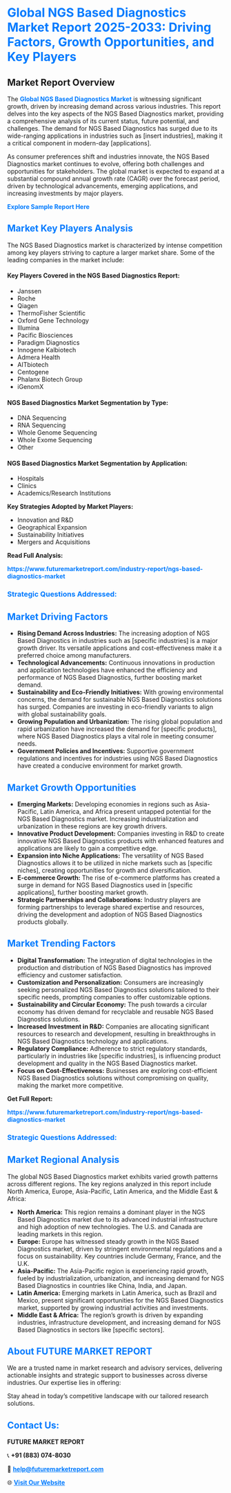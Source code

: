<h1 style="color: #007BFF;">Global NGS Based Diagnostics Market Report 2025-2033: Driving Factors, Growth Opportunities, and Key Players</h1>

<section id="overview">
<h2>Market Report Overview</h2>
<p>The <a href="https://www.futuremarketreport.com/industry-report/ngs-based-diagnostics-market" style="color: #007BFF; text-decoration: none;"><strong>Global NGS Based Diagnostics Market</strong></a> is witnessing significant growth, driven by increasing demand across various industries. This report delves into the key aspects of the NGS Based Diagnostics market, providing a comprehensive analysis of its current status, future potential, and challenges. The demand for NGS Based Diagnostics has surged due to its wide-ranging applications in industries such as [insert industries], making it a critical component in modern-day [applications].</p>
<p>As consumer preferences shift and industries innovate, the NGS Based Diagnostics market continues to evolve, offering both challenges and opportunities for stakeholders. The global market is expected to expand at a substantial compound annual growth rate (CAGR) over the forecast period, driven by technological advancements, emerging applications, and increasing investments by major players.</p>
</section>

<section id="overview">
<p><a href="https://www.futuremarketreport.com/request-sample/reportId=98920" style="color: #007BFF; text-decoration: none;"><strong>Explore Sample Report Here</strong></a></p>
</section>

<section id="key-players">
<h2 style="color: #007BFF;">Market Key Players Analysis</h2>
<p>The NGS Based Diagnostics market is characterized by intense competition among key players striving to capture a larger market share. Some of the leading companies in the market include:</p>
<h4>Key Players Covered in the NGS Based Diagnostics Report:</h4>
<ul><li>Janssen</li><li>Roche</li><li>Qiagen</li><li>ThermoFisher Scientific</li><li>Oxford Gene Technology</li><li>Illumina</li><li>Pacific Biosciences</li><li>Paradigm Diagnostics</li><li>Innogene Kalbiotech</li><li>Admera Health</li><li>AITbiotech</li><li>Centogene</li><li>Phalanx Biotech Group</li><li>iGenomX</li></ul>
<h4>NGS Based Diagnostics Market Segmentation by Type:</h4>
<ul><li>DNA Sequencing</li><li>RNA Sequencing</li><li>Whole Genome Sequencing</li><li>Whole Exome Sequencing</li><li>Other</li></ul>

<h4>NGS Based Diagnostics Market Segmentation by Application:</h4>
<ul><li>Hospitals</li><li>Clinics</li><li>Academics/Research Institutions</li></ul>
<p><strong>Key Strategies Adopted by Market Players:</strong></p>
<ul>
<li>Innovation and R&D</li>
<li>Geographical Expansion</li>
<li>Sustainability Initiatives</li>
<li>Mergers and Acquisitions</li>
</ul>
</section>

<section>
<p><strong>Read Full Analysis: </strong></p><a href="https://www.futuremarketreport.com/industry-report/ngs-based-diagnostics-market" style="color: #007BFF; text-decoration: none;"><strong>https://www.futuremarketreport.com/industry-report/ngs-based-diagnostics-market</strong></a>
<h3 style="color: #007BFF;">Strategic Questions Addressed:</h3>
</section>

<section id="driving-factors">
<h2 style="color: #007BFF;">Market Driving Factors</h2>
<ul>
<li><strong>Rising Demand Across Industries:</strong> The increasing adoption of NGS Based Diagnostics in industries such as [specific industries] is a major growth driver. Its versatile applications and cost-effectiveness make it a preferred choice among manufacturers.</li>
<li><strong>Technological Advancements:</strong> Continuous innovations in production and application technologies have enhanced the efficiency and performance of NGS Based Diagnostics, further boosting market demand.</li>
<li><strong>Sustainability and Eco-Friendly Initiatives:</strong> With growing environmental concerns, the demand for sustainable NGS Based Diagnostics solutions has surged. Companies are investing in eco-friendly variants to align with global sustainability goals.</li>
<li><strong>Growing Population and Urbanization:</strong> The rising global population and rapid urbanization have increased the demand for [specific products], where NGS Based Diagnostics plays a vital role in meeting consumer needs.</li>
<li><strong>Government Policies and Incentives:</strong> Supportive government regulations and incentives for industries using NGS Based Diagnostics have created a conducive environment for market growth.</li>
</ul>
</section>

<section id="growth-opportunities">
<h2 style="color: #007BFF;">Market Growth Opportunities</h2>
<ul>
<li><strong>Emerging Markets:</strong> Developing economies in regions such as Asia-Pacific, Latin America, and Africa present untapped potential for the NGS Based Diagnostics market. Increasing industrialization and urbanization in these regions are key growth drivers.</li>
<li><strong>Innovative Product Development:</strong> Companies investing in R&D to create innovative NGS Based Diagnostics products with enhanced features and applications are likely to gain a competitive edge.</li>
<li><strong>Expansion into Niche Applications:</strong> The versatility of NGS Based Diagnostics allows it to be utilized in niche markets such as [specific niches], creating opportunities for growth and diversification.</li>
<li><strong>E-commerce Growth:</strong> The rise of e-commerce platforms has created a surge in demand for NGS Based Diagnostics used in [specific applications], further boosting market growth.</li>
<li><strong>Strategic Partnerships and Collaborations:</strong> Industry players are forming partnerships to leverage shared expertise and resources, driving the development and adoption of NGS Based Diagnostics products globally.</li>
</ul>
</section>

<section id="trending-factors">
<h2 style="color: #007BFF;">Market Trending Factors</h2>
<ul>
<li><strong>Digital Transformation:</strong> The integration of digital technologies in the production and distribution of NGS Based Diagnostics has improved efficiency and customer satisfaction.</li>
<li><strong>Customization and Personalization:</strong> Consumers are increasingly seeking personalized NGS Based Diagnostics solutions tailored to their specific needs, prompting companies to offer customizable options.</li>
<li><strong>Sustainability and Circular Economy:</strong> The push towards a circular economy has driven demand for recyclable and reusable NGS Based Diagnostics solutions.</li>
<li><strong>Increased Investment in R&D:</strong> Companies are allocating significant resources to research and development, resulting in breakthroughs in NGS Based Diagnostics technology and applications.</li>
<li><strong>Regulatory Compliance:</strong> Adherence to strict regulatory standards, particularly in industries like [specific industries], is influencing product development and quality in the NGS Based Diagnostics market.</li>
<li><strong>Focus on Cost-Effectiveness:</strong> Businesses are exploring cost-efficient NGS Based Diagnostics solutions without compromising on quality, making the market more competitive.</li>
</ul>
</section>

<section>
<p><strong>Get Full Report: </strong></p><a href="https://www.futuremarketreport.com/industry-report/ngs-based-diagnostics-market" style="color: #007BFF; text-decoration: none;"><strong>https://www.futuremarketreport.com/industry-report/ngs-based-diagnostics-market</strong></a>
<h3 style="color: #007BFF;">Strategic Questions Addressed:</h3>
</section>


<section id="regional-analysis">
<h2 style="color: #007BFF;">Market Regional Analysis</h2>
<p>The global NGS Based Diagnostics market exhibits varied growth patterns across different regions. The key regions analyzed in this report include North America, Europe, Asia-Pacific, Latin America, and the Middle East & Africa:</p>
<ul>
<li><strong>North America:</strong> This region remains a dominant player in the NGS Based Diagnostics market due to its advanced industrial infrastructure and high adoption of new technologies. The U.S. and Canada are leading markets in this region.</li>
<li><strong>Europe:</strong> Europe has witnessed steady growth in the NGS Based Diagnostics market, driven by stringent environmental regulations and a focus on sustainability. Key countries include Germany, France, and the U.K.</li>
<li><strong>Asia-Pacific:</strong> The Asia-Pacific region is experiencing rapid growth, fueled by industrialization, urbanization, and increasing demand for NGS Based Diagnostics in countries like China, India, and Japan.</li>
<li><strong>Latin America:</strong> Emerging markets in Latin America, such as Brazil and Mexico, present significant opportunities for the NGS Based Diagnostics market, supported by growing industrial activities and investments.</li>
<li><strong>Middle East & Africa:</strong> The region’s growth is driven by expanding industries, infrastructure development, and increasing demand for NGS Based Diagnostics in sectors like [specific sectors].</li>
</ul>
</section>

<footer>
<h2 style="color: #007BFF;">About FUTURE MARKET REPORT</h2>
<p>We are a trusted name in market research and advisory services, delivering actionable insights and strategic support to businesses across diverse industries. Our expertise lies in offering:</p>

<p>Stay ahead in today’s competitive landscape with our tailored research solutions.</p>

<h2 style="color: #007BFF;">Contact Us:</h2>
<p><strong>FUTURE MARKET REPORT</strong></p>
<p>📞 <strong>+91 (883) 074-8030</strong></p>
<p>📧 <strong><a href="mailto:help@futuremarketreport.com" style="color: #007BFF;">help@futuremarketreport.com</a></strong></p>
<p>🌐 <strong><a href="https://www.futuremarketreport.com/" style="color: #007BFF;">Visit Our Website</a></strong></p>
</footer>